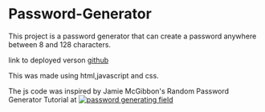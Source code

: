 # Password-Generator
This project is a password generator that can create a password anywhere between 8 and 128 characters.

link to deployed verson [github](https://zaguilar.github.io/Password-Generator/.)

This was made using html,javascript and css.

The js code was inspired by Jamie McGibbon's Random Password Generator Tutorial at [![password generating field](http://img.youtube.com/vi/9sT03jEwcaw/0.jpg)](http://www.youtube.com/watch?v=9sT03jEwcaw "Random Password Generator Tutorial")
